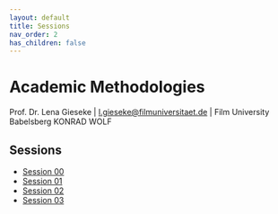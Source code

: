 ```yaml
---
layout: default
title: Sessions
nav_order: 2
has_children: false
---
```


# Academic Methodologies

Prof. Dr. Lena Gieseke \| l.gieseke@filmuniversitaet.de \| Film University Babelsberg KONRAD WOLF

## Sessions

* [Session 00](00_paper)
* [Session 01](01_research_reasoning/README.md)
* [Session 02](02_hci_researchquestions/README.md)
* [Session 03](03_experiments/README.md)

<!-- 

* [Session 04](04_statistics/README.md)
* [Session 05](05_qualitativeresearch/README.md)
* [Session 06](06_literature/README.md)
* [Session 07](07_writing/README.md)
* [Session 08](08_publishing/README.md)
* [Session 09](09_paper/README.md) 



* 
* -->
